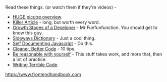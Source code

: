 Read these things.  (or watch them if they're videos) -  
   * [HUGE picutre overview](https://www.youtube.com/watch?v=sBzRwzY7G-k).  
   * [Killer Article](http://peternixey.com/post/83510597580/how-to-be-a-great-software-developer) - long, but worth every word.  
   * [Growth Stages of a Developer](https://www.youtube.com/watch?v=2qYll837a_0) - Mr Funfunfunction.  You should get to know this guy.   
   * [Sideways Dictionary](https://sidewaysdictionary.com/#/) - Just a cool thing.  
   * [Self Documenting Javascript](https://www.sitepoint.com/self-documenting-javascript/) - Do this.  
   * [Cleaner, Better Code](http://www.makeuseof.com/tag/10-tips-writing-cleaner-better-code/) - 10 tips.  
   * [Be reasonable with yourself](http://norvig.com/21-days.html) - This stuff takes work, and more that, then a lot of practice.  
   * [Writing Terrible Code](https://www.se.rit.edu/~tabeec/RIT_441/Resources_files/How%20To%20Write%20Unmaintainable%20Code.pdf).  

https://www.frontendhandbook.com